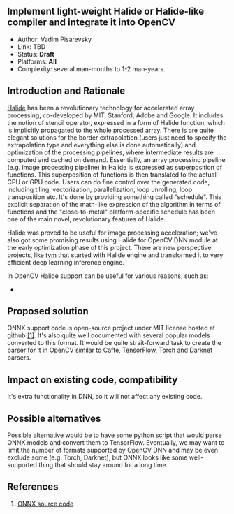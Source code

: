 ## Implement light-weight Halide or Halide-like compiler and integrate it into OpenCV

* Author: Vadim Pisarevsky
* Link: TBD
* Status: **Draft**
* Platforms: **All**
* Complexity: several man-months to 1-2 man-years.

## Introduction and Rationale

[Halide](http://halide-lang.org) has been a revolutionary technology for accelerated array processing, co-developed by MIT, Stanford, Adobe and Google. It includes the notion of stencil operator, expressed in a form of Halide function, which is implicitly propagated to the whole processed array. There is are quite elegant solutions for the border extrapolation (users just need to specify the extrapolation type and everything else is done automatically) and optimization of the processing pipelines, where intermediate results are computed and cached on demand. Essentially, an array processing pipeline (e.g. image processing pipeline) in Halide is expressed as superposition of functions. This superposition of functions is then translated to the actual CPU or GPU code. Users can do fine control over the generated code, including tiling, vectorization, parallelization, loop unrolling, loop transposition etc. It's done by providing something called "schedule". This explicit separation of the math-like expression of the algorithm in terms of functions and the "close-to-metal" platform-specific schedule has been one of the main novel, revolutionary features of Halide. 

Halide was proved to be useful for image processing acceleration; we've also got some promising results using Halide for OpenCV DNN module at the early optimization phase of this project. There are new perspective projects, like [tvm](http://tvmlang.org) that started with Halide engine and transformed it to very efficient deep learning inference engine.

In OpenCV Halide support can be useful for various reasons, such as:

* 

## Proposed solution

ONNX support code is open-source project under MIT license hosted at github [\[1\]](https://github.com/onnx/onnx). It's also quite well documented with several popular models converted to this format. It would be quite strait-forward task to create the parser for it in OpenCV similar to Caffe, TensorFlow, Torch and Darknet parsers.

## Impact on existing code, compatibility

It's extra functionality in DNN, so it will not affect any existing code.

## Possible alternatives

Possible alternative would be to have some python script that would parse ONNX models and convert them to TensorFlow. Eventually, we may want to limit the number of formats supported by OpenCV DNN and may be even exclude some (e.g. Torch, Darknet), but ONNX looks like some well-supported thing that should stay around for a long time.

## References

1. [ONNX source code](https://github.com/onnx/onnx)
